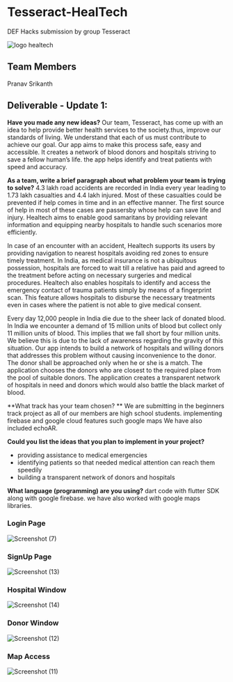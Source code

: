 # Tesseract-HealTech
DEF Hacks submission by group Tesseract 

![logo healtech](https://user-images.githubusercontent.com/72306130/99216751-726e3880-27fc-11eb-9ef9-274f092a7fa7.jpg)

## Team Members  

Pranav Srikanth

## Deliverable - Update 1:
**Have you made any new ideas?**
Our team, Tesseract, has come up with an idea to help provide better health services to the society.thus, improve our standards of living. We understand that each of us must contribute to achieve our goal. Our app aims to make this process safe, easy and accessible. It creates a network of blood donors and hospitals striving to save a fellow human’s life. the app helps identify and treat patients with speed and accuracy.

**As a team, write a brief paragraph about what problem your team is trying to solve?**
4.3 lakh road accidents are recorded in India every year leading to 1.73 lakh casualties and 4.4 lakh injured. Most of these casualties could be prevented if help comes in time and in an effective manner. The first source of help in most of these cases are passersby whose help can save life and injury. Healtech aims to enable good samaritans by providing relevant information and equipping nearby hospitals to handle such scenarios more efficiently.

In case of an encounter with an accident, Healtech supports its users by providing navigation to nearest hospitals avoiding red zones to ensure timely treatment.  In India, as medical insurance is not a ubiquitous possession, hospitals are forced to wait till a relative has paid and agreed to the treatment before acting on necessary surgeries and medical procedures. Healtech also enables hospitals to identify and access the emergency contact of trauma patients simply by means of a fingerprint scan. This feature allows hospitals to disburse the necessary treatments even in cases where the patient is not able to give medical consent.

Every day 12,000 people in India die due to the sheer lack of donated blood. In India we encounter a demand of 15 million units of blood but collect only 11 million units of blood. This implies that we fall short by four million units. We believe this is due to the lack of awareness regarding the gravity of this situation. Our app intends to build a network of hospitals and willing donors that addresses this problem without causing inconvenience to the donor. The donor shall be approached only when he or she is a match. The application chooses the donors who are closest to the required place from the pool of suitable donors. The application creates a transparent network of hospitals in need and donors which would also battle the black market of blood. 

**What track has your team chosen? **
We are submitting in the beginners track project as all of our members are high school students.
implementing firebase and google cloud features such google maps We have also included echoAR.


**Could you list the ideas that you plan to implement in your project?**
 - providing assistance to medical emergencies
 - identifying patients so that needed medical attention can reach them speedily
  - building a transparent network of donors and hospitals
 
 **What language (programming) are you using?**
dart code with flutter SDK along with google firebase. we have also worked with google maps libraries.
 
  
 
 ### Login Page
 ![Screenshot (7)](https://user-images.githubusercontent.com/72306130/99214293-c590bd00-27f5-11eb-9b12-7a79d59128f8.png)

### SignUp Page
 ![Screenshot (13)](https://user-images.githubusercontent.com/72306130/99214413-17394780-27f6-11eb-9fff-fcb765e06e1d.png)

 ### Hospital Window
 ![Screenshot (14)](https://user-images.githubusercontent.com/72306130/99214459-346e1600-27f6-11eb-9bbb-01ff03b4271d.png)
 
 ### Donor Window
 ![Screenshot (12)](https://user-images.githubusercontent.com/72306130/99214484-48b21300-27f6-11eb-84de-7c01a5cb697c.png)
 
 ### Map Access
 ![Screenshot (11)](https://user-images.githubusercontent.com/72306130/99214377-fffa5a00-27f5-11eb-9495-9174f9df3945.png)
